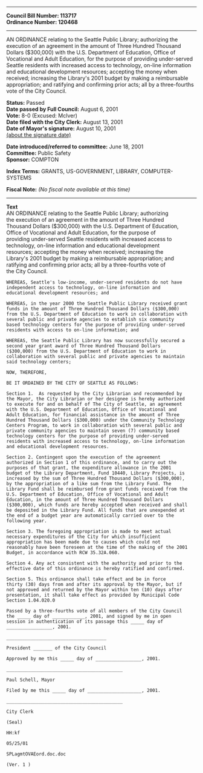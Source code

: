 * * * * *  
  
**Council Bill Number: [](#h0)[](#h2)113717**   
**Ordinance Number: 120468**  
  
* * * * *  
  
AN ORDINANCE relating to the Seattle Public Library; authorizing the execution of an agreement in the amount of Three Hundred Thousand Dollars ($300,000) with the U.S. Department of Education, Office of Vocational and Adult Education, for the purpose of providing under-served Seattle residents with increased access to technology, on-line information and educational development resources; accepting the money when received; increasing the Library's 2001 budget by making a reimbursable appropriation; and ratifying and confirming prior acts; all by a three-fourths vote of the City Council.  
  
**Status:** Passed   
**Date passed by Full Council:** August 6, 2001   
**Vote:** 8-0 (Excused: McIver)   
**Date filed with the City Clerk:** August 13, 2001   
**Date of Mayor's signature:** August 10, 2001   
[(about the signature date)](/~public/approvaldate.htm)   
  
  
**Date introduced/referred to committee:** June 18, 2001   
**Committee:** Public Safety   
**Sponsor:** COMPTON   
  
**Index Terms:** GRANTS, US-GOVERNMENT, LIBRARY, COMPUTER-SYSTEMS  
  
**Fiscal Note:** *(No fiscal note available at this time)*  
  
* * * * *  
  
**Text**  
    AN ORDINANCE relating to the Seattle Public Library; authorizing  
    the execution of an agreement in the amount of Three Hundred  
    Thousand Dollars ($300,000) with the U.S. Department of Education,  
    Office of Vocational and Adult Education, for the purpose of  
    providing under-served Seattle residents with increased access to  
    technology, on-line information and educational development  
    resources; accepting the money when received; increasing the  
    Library's 2001 budget by making a reimbursable appropriation; and  
    ratifying and confirming prior acts; all by a three-fourths vote of  
    the City Council.  
  
    WHEREAS, Seattle's low-income, under-served residents do not have  
    independent access to technology, on-line information and  
    educational development resources; and  
  
    WHEREAS, in the year 2000 the Seattle Public Library received grant  
    funds in the amount of Three Hundred Thousand Dollars ($300,000)  
    from the U.S. Department of Education to work in collaboration with  
    several public and private agencies to establish six community  
    based technology centers for the purpose of providing under-served  
    residents with access to on-line information; and  
  
    WHEREAS, the Seattle Public Library has now successfully secured a  
    second year grant award of Three Hundred Thousand Dollars  
    ($300,000) from the U.S. Department of Education to work in  
    collaboration with several public and private agencies to maintain  
    said technology centers;  
  
    NOW, THEREFORE,  
  
    BE IT ORDAINED BY THE CITY OF SEATTLE AS FOLLOWS:  
  
    Section 1.  As requested by the City Librarian and recommended by  
    the Mayor, the City Librarian or her designee is hereby authorized  
    to execute for and on behalf of The City of Seattle, an agreement  
    with the U.S. Department of Education, Office of Vocational and  
    Adult Education, for financial assistance in the amount of Three  
    Hundred Thousand Dollars ($300,000) under the Community Technology  
    Centers Program, to work in collaboration with several public and  
    private community agencies to maintain seven (7) community based  
    technology centers for the purpose of providing under-served  
    residents with increased access to technology, on-line information  
    and educational development resources.  
  
    Section 2. Contingent upon the execution of the agreement  
    authorized in Section 1 of this ordinance, and to carry out the  
    purposes of that grant, the expenditure allowance in the 2001  
    budget of the Library Department, Fund 10440, Library Projects, is  
    increased by the sum of Three Hundred Thousand Dollars ($300,000),  
    by the appropriation of a like sum from the Library Fund. The  
    Library Fund shall be reimbursed from grant funds received from the  
    U.S. Department of Education, Office of Vocational and Adult  
    Education, in the amount of Three Hundred Thousand Dollars  
    ($300,000), which funds are hereby accepted when received and shall  
    be deposited in the Library Fund. All funds that are unexpended at  
    the end of a budget year are automatically carried over to the  
    following year.  
  
    Section 3. The foregoing appropriation is made to meet actual  
    necessary expenditures of the City for which insufficient  
    appropriation has been made due to causes which could not  
    reasonably have been foreseen at the time of the making of the 2001  
    Budget, in accordance with RCW 35.32A.060.  
  
    Section 4. Any act consistent with the authority and prior to the  
    effective date of this ordinance is hereby ratified and confirmed.  
  
    Section 5. This ordinance shall take effect and be in force  
    thirty (30) days from and after its approval by the Mayor, but if  
    not approved and returned by the Mayor within ten (10) days after  
    presentation, it shall take effect as provided by Municipal Code  
    Section 1.04.020.0  
  
    Passed by a three-fourths vote of all members of the City Council  
    the _____ day of ____________, 2001, and signed by me in open  
    session in authentication of its passage this _____ day of  
    _________________, 2001.  
  
    _____________________________________  
  
    President _______ of the City Council  
  
    Approved by me this _____ day of _________________, 2001.  
  
    ___________________________________________  
  
    Paul Schell, Mayor  
  
    Filed by me this _____ day of ____________________, 2001.  
  
    ___________________________________________  
  
    City Clerk  
  
    (Seal)  
  
    HH:kf  
  
    05/25/01  
  
    SPLagmtOVAEord.doc.doc  
  
    (Ver. 1 )  
